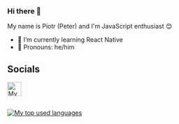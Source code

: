### Hi there 👋
My name is Piotr (Peter) and I'm JavaScript enthusiast 😊

- 🌱 I’m currently learning React Native
- 🌈 Pronouns: he/him

## Socials
<a href="https://www.youtube.com/channel/UCxQyAwqs_qdLY9oZDmI7adg"><img width="32px" src="https://upload.wikimedia.org/wikipedia/commons/thumb/0/09/YouTube_full-color_icon_%282017%29.svg/1920px-YouTube_full-color_icon_%282017%29.svg.png" alt="My Youtube"></a>
##
<a href="https://github.com/anuraghazra/github-readme-stats"><img alt="My top used languages" src="https://github-readme-stats.vercel.app/api/top-langs/?username=Pomierski"><a/>

